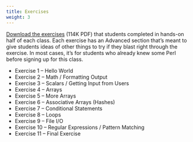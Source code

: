 ```yaml
---
title: Exercises
weight: 3
---
```


[Download the exercises](/assets/perl_exercises.pdf) (114K PDF) that students completed in hands-on half of each class. Each exercise has an Advanced section that’s meant to give students ideas of other things to try if they blast right through the exercise. In most cases, it’s for students who already knew some Perl before signing up for this class.

* Exercise 1 – Hello World
* Exercise 2 – Math / Formatting Output
* Exercise 3 – Scalars / Getting Input from Users
* Exercise 4 – Arrays
* Exercise 5 – More Arrays
* Exercise 6 – Associative Arrays (Hashes)
* Exercise 7 – Conditional Statements
* Exercise 8 – Loops
* Exercise 9 – File I/O
* Exercise 10 – Regular Expressions / Pattern Matching
* Exercise 11 – Final Exercise
